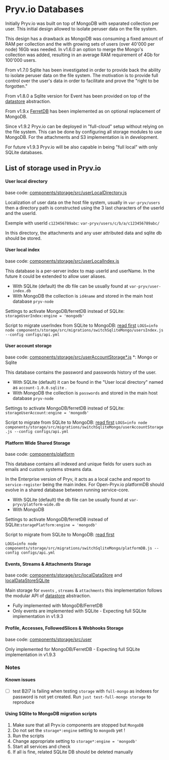 # Pryv.io Databases

Initially Pryv.io was built on top of MongoDB with separated collection per user. This initial design allowed to isolate peruser data on the file system. 

This design has a drawback as MongoDB was consuming a fixed amount of RAM per collection and the with growing sets of users (over 40'000 per node) 16Gb was needed. In v1.6.0 an option to merge the Mongo's collection was added, resulting in an average RAM requirement of 4Gb for 100'000 users. 

From v1.7.0 Sqlite has been investigated in order to provide  back the ability to isolate peruser data on the file system. The motivation is to provide full control over the user's data in order to facilitate and prove the "right to be forgotten."

From v1.8.0 a Sqlite version for Event has been provided on top of the [datastore](https://github.com/pryv/pryv-datastore) abstraction. 

From v1.9.x [FerretDB](https://www.ferretdb.com) has been implemented as on optional replacement of MongoDB. 

Since v1.9.2 Pryv.io can be deployed in "full-cloud" setup without relying on the file system. This can be done by configuring all storage modules to use MongoDB. For the attachments and S3 implementation is in development. 

For future v1.9.3 Pryv.io will be also capable in being "full local" with only SQLite databases. 

## List of storage used in Pryv.io

#### User local directory

base code: [components/storage/src/userLocalDirectory.js](components/storage/src/userLocalDirectory.js)

Localization of user data on the host file system, usually in `var-pryv/users` then a directory path is constructed using the 3 last characters of the userId and the userId. 

Exemple with userId `c123456789abc`: `var-pryv/users/c/b/a/c123456789abc/`

In this directory, the attachments and any user attributed data and sqlite db should be stored.

#### User local index

base code: [components/storage/src/userLocalIndex.js](components/storage/src/userLocalIndex.js)

This database is a per-server index to map userId and userName. In the future it could be extended to allow user aliases. 

- With SQLite (default) the db file can be usually found at `var-pryv/user-index.db`
- With MongoDB the collection is `id4name` and stored in the main host database `pryv-node`

Settings to activate MongoDB/ferretDB instead of SQLite: `storageUserIndex:engine = 'mongodb'`

Script to migrate userIndex from SQLite to MongoDB:  [read first](#sql2mongo)
`LOGS=info node components/storage/src/migrations/switchSqliteMongo/usersIndex.js --config configs/api.yml`

#### User account storage

base code: [components/storage/src/userAccountStorage*.js](components/storage/src/)  *: Mongo or Sqlite

This database contains the password and passwords history of the user. 

- With SQLite (default) it can be found in the "User local directory" named as `account-1.0.0.sqlite` . 
- With MongoDB the collection is `passwords` and stored in the main host database `pryv-node`

Settings to activate MongoDB/ferretDB instead of SQLite: `storageUserAccount:engine = 'mongodb'`

Script to migrate from SQLite to MongoDB:  [read first](#sql2mongo)
`LOGS=info node components/storage/src/migrations/switchSqliteMongo/userAccountStorage.js --config configs/api.yml`

#### Platform Wide Shared Storage

base code: [components/platform](components/platform)

This database contains all indexed and unique fields for users such as emails and custom systems streams data.

In the Enterprise version of Pryv, it acts as a local cache and report to `service-register` being the main index. For Open-Pryv.io platformDB should evolve in a shared database between running service-core. 

- With SQLite (default) the db file can be usually found at `var-pryv/platform-wide.db`
- With MongoDB 

Settings to activate MongoDB/ferretDB instead of SQLite:`storagePlatform:engine = 'mongodb'`

Script to migrate from SQLite to MongoDB: [read first](#sql2mongo)

`LOGS=info node components/storage/src/migrations/switchSqliteMongo/platformDB.js --config configs/api.yml`

#### Events, Streams & Attachments Storage

base code:  [components/storage/src/localDataStore](components/storage/src/localDataStore)  and [localDataStoreSQLite](components/storage/src/localDataStoreSqlite)

Main storage for `events` ,  `streams`  & `attachments` this implementation follows the modular API of [datastore](https://github.com/pryv/pryv-datastore) abstraction. 

- Fully implemented with MongoDB/FerretDB
- Only events are implemented with SQLite - Expecting full SQLite implementation in v1.9.3

#### Profile, Accesses, FollowedSlices & Webhooks Storage

base code:  [components/storage/src/user](components/storage/src/user)  

Only implemented for MongoDB/FerretDB - Expecting full SQLite implementation in v1.9.3

### Notes

#### Known issues 

- [ ] test B2I7 is failing when testing `storage` with `full-mongo` as indexes for password is not yet created. Run `just test-full-mongo storage` to reproduce

#### <a name="sql2mongo"/>Using SQlite to MongoDB migration scripts

1. Make sure that all Pryv.io components are stopped but `MongoDB`
2. Do not set the `storage*:engine` setting to `mongodb` yet !
3. Run the scripts
4. Change appropriate setting to  `storage*:engine = 'mongodb'`
5. Start all services and check
6. If all is fine, related SQLite DB should be deleted manually